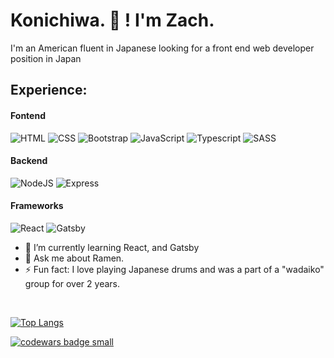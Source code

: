# Konichiwa.  👋 ! I'm Zach.

I'm an American fluent in Japanese looking for a front end web developer position in Japan


## Experience:
<!--  HTML / CSS / BOOTSTRAP / Javascript / SASS / NodeJS / Express / React / MongoDB -->

#### Fontend

<p>
  <img alt="HTML" src="https://img.shields.io/badge/HTML-E34F26?logo=html5&logoColor=white&style=flat" />
  <img alt="CSS" src="https://img.shields.io/badge/CSS-1572B6?logo=css3&logoColor=white&style=flat" />
  <img alt="Bootstrap" src="https://img.shields.io/badge/Bootstrap-7952B3?logo=bootstrap&logoColor=white&style=flat" />
  <img alt="JavaScript" src="https://img.shields.io/badge/JavaScript-F7DF1E?logo=javascript&logoColor=white&style=flat" />
 <img alt= "Typescript" src = "https://badgen.net/badge/icon/typescript?icon=typescript&label&style=flat" />
  <img alt="SASS" src = "https://img.shields.io/badge/SASS-hotpink.svg?style=for-the-badge&logo=SASS&logoColor=whitee&style=flat" />
 </p>
 
 #### Backend
 
 <p>
  <img alt="NodeJS" src = "https://img.shields.io/badge/node.js-6DA55F?style=for-the-badge&logo=node.js&logoColor=whitee&style=flat" />
  <img alt="Express" src = "https://img.shields.io/badge/express.js-%23404d59.svg?style=for-the-badge&logo=express&logoColor=%2361DAFBe&style=flat" />
  </p>
  
#### Frameworks

<p>
  <img alt="React" src="https://img.shields.io/badge/React-61DAFB?logo=react&logoColor=white&style=flat" />
  <img alt="Gatsby" src="https://img.shields.io/badge/Gatsby-663399?style=for-the-badge&logo=gatsby&logoColor=white&style=flat" />
</p>
  
- 🌱  I’m currently learning React, and Gatsby
- 💬  Ask me about Ramen.
- ⚡  Fun fact: I love playing Japanese drums and was a part of a "wadaiko" group for over 2 years.
<br> 

[![Top Langs](https://github-readme-stats.vercel.app/api/top-langs/?username=zachinjapan&layout=compact&langs_count=10&theme=tokyonight&count_private=true&show_icons=true)](https://github.com/anuraghazra/github-readme-stats)

<!-- [![Anurag's GitHub stats](https://github-readme-stats.vercel.app/api?username=zachinjapan&show_icons=true&theme=tokyonight&count_private=true)](https://github.com/anuraghazra/github-readme-stats) -->


<a target="_blank" href="https://www.codewars.com/r/C6HkBg"><img src="https://www.codewars.com/users/zachinjapan/badges/small" alt="codewars badge small" /></a>
